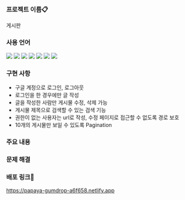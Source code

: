 ### 프로젝트 이름📋

게시판

### 사용 언어
<img src="https://img.shields.io/badge/javascript-F7DF1E?style=for-the-badge&logo=javascript&logoColor=black"> <img src="https://img.shields.io/badge/react-61DAFB?style=for-the-badge&logo=react&logoColor=black"> <img src="https://img.shields.io/badge/React Router-CA4245?style=for-the-badge&logo=javascript&logoColor=black"> <img src="https://img.shields.io/badge/React Query-FF4154?style=for-the-badge&logo=javascript&logoColor=black"> <img src="https://img.shields.io/badge/Tailwind CSS-06B6D4?style=for-the-badge&logo=javascript&logoColor=black"> <img src="https://img.shields.io/badge/CSS3-1572B6?style=for-the-badge&logo=javascript&logoColor=black"> <img src="https://img.shields.io/badge/Netlify-00C7B7?style=for-the-badge&logo=javascript&logoColor=black">

### 구현 사항

- 구글 계정으로 로그인, 로그아웃
- 로그인을 한 경우에만 글 작성
- 글을 작성한 사람만 게시물 수정, 삭제 가능
- 게시물 제목으로 검색할 수 있는 검색 기능
- 권한이 없는 사용자는 url로 작성, 수정 페이지로 접근할 수 없도록 경로 보호
- 10개의 게시물만 보일 수 있도록 Pagination

### 주요 내용



### 문제 해결



### 배포 링크📌
https://papaya-gumdrop-a6f658.netlify.app

